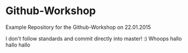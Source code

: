 # Github-Workshop
Example Repository for the Github-Workshop on 22.01.2015

I don't follow standards and commit directly into master! :)
Whoops
hallo 
hallo 
hallo 
